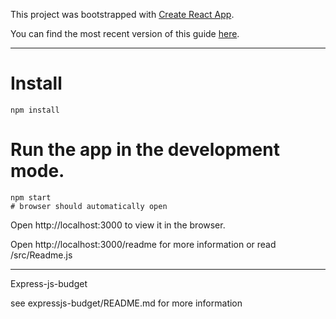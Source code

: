 This project was bootstrapped with [Create React App](https://github.com/facebookincubator/create-react-app).

You can find the most recent version of this guide [here](https://github.com/facebookincubator/create-react-app/blob/master/packages/react-scripts/template/README.md).

-------

# Install

```
npm install
```

# Run the app in the development mode.

```
npm start
# browser should automatically open
```

Open http://localhost:3000 to view it in the browser.

Open http://localhost:3000/readme for more information or read /src/Readme.js


---------

Express-js-budget

see expressjs-budget/README.md for more information

